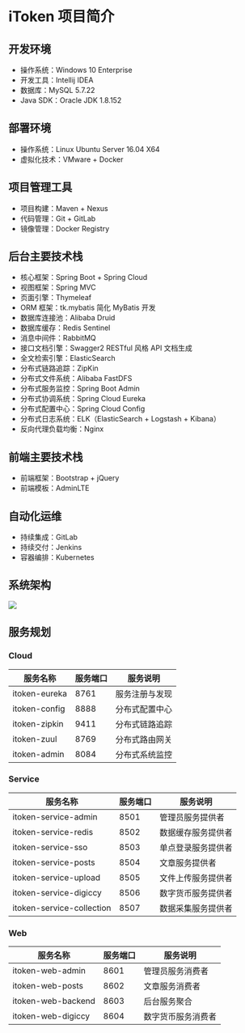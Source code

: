 # **iToken 项目简介**
## **开发环境**
- 操作系统：Windows 10 Enterprise
- 开发工具：Intellij IDEA
- 数据库：MySQL 5.7.22
- Java SDK：Oracle JDK 1.8.152

## **部署环境**
- 操作系统：Linux Ubuntu Server 16.04 X64
- 虚拟化技术：VMware + Docker

## **项目管理工具**
- 项目构建：Maven + Nexus
- 代码管理：Git + GitLab
- 镜像管理：Docker Registry

## **后台主要技术栈**
- 核心框架：Spring Boot + Spring Cloud
- 视图框架：Spring MVC
- 页面引擎：Thymeleaf
- ORM 框架：tk.mybatis 简化 MyBatis 开发
- 数据库连接池：Alibaba Druid
- 数据库缓存：Redis Sentinel
- 消息中间件：RabbitMQ
- 接口文档引擎：Swagger2 RESTful 风格 API 文档生成
- 全文检索引擎：ElasticSearch
- 分布式链路追踪：ZipKin
- 分布式文件系统：Alibaba FastDFS
- 分布式服务监控：Spring Boot Admin
- 分布式协调系统：Spring Cloud Eureka
- 分布式配置中心：Spring Cloud Config
- 分布式日志系统：ELK（ElasticSearch + Logstash + Kibana）
- 反向代理负载均衡：Nginx

## **前端主要技术栈**
- 前端框架：Bootstrap + jQuery
- 前端模板：AdminLTE

## **自动化运维**
- 持续集成：GitLab
- 持续交付：Jenkins
- 容器编排：Kubernetes

## **系统架构**
![](/docs/assets/spring-cloud-itoken/yky-2018072916110001.png)

## **服务规划**

### **Cloud**

| 服务名称      | 服务端口 | 服务说明       |
| ------------- | -------- | -------------- |
| itoken-eureka | 8761     | 服务注册与发现 |
| itoken-config | 8888     | 分布式配置中心 |
| itoken-zipkin | 9411     | 分布式链路追踪 |
| itoken-zuul   | 8769     | 分布式路由网关 |
| itoken-admin  | 8084     | 分布式系统监控 |

### **Service**

| 服务名称                  | 服务端口 | 服务说明           |
| ------------------------- | -------- | ------------------ |
| itoken-service-admin      | 8501     | 管理员服务提供者   |
| itoken-service-redis      | 8502     | 数据缓存服务提供者 |
| itoken-service-sso        | 8503     | 单点登录服务提供者 |
| itoken-service-posts      | 8504     | 文章服务提供者     |
| itoken-service-upload     | 8505     | 文件上传服务提供者 |
| itoken-service-digiccy    | 8506     | 数字货币服务提供者 |
| itoken-service-collection | 8507     | 数据采集服务提供者 |

### **Web**

| 服务名称           | 服务端口 | 服务说明           |
| ------------------ | -------- | ------------------ |
| itoken-web-admin   | 8601     | 管理员服务消费者   |
| itoken-web-posts   | 8602     | 文章服务消费者     |
| itoken-web-backend | 8603     | 后台服务聚合       |
| itoken-web-digiccy | 8604     | 数字货币服务消费者 |